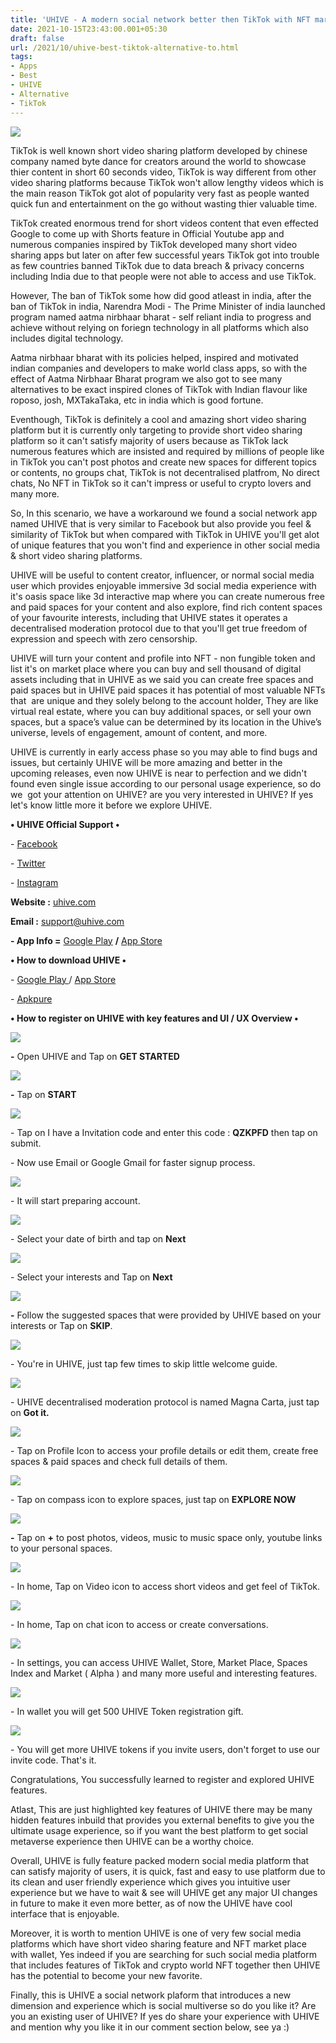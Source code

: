 ```yaml
---
title: 'UHIVE - A modern social network better then TikTok with NFT market place.'
date: 2021-10-15T23:43:00.001+05:30
draft: false
url: /2021/10/uhive-best-tiktok-alternative-to.html
tags: 
- Apps
- Best
- UHIVE
- Alternative
- TikTok
---
```


 [![](https://lh3.googleusercontent.com/-KMQqOZTmJoI/YWnEreXZQuI/AAAAAAAAG8M/yRSypQugl_ghZ8fTaZCXeqbQ0JlxR8EcACLcBGAsYHQ/s1600/1634321576752360-0.png)](https://lh3.googleusercontent.com/-KMQqOZTmJoI/YWnEreXZQuI/AAAAAAAAG8M/yRSypQugl_ghZ8fTaZCXeqbQ0JlxR8EcACLcBGAsYHQ/s1600/1634321576752360-0.png) 

  

TikTok is well known short video sharing platform developed by chinese company named byte dance for creators around the world to showcase thier content in short 60 seconds video, TikTok is way different from other video sharing platforms because TikTok won't allow lengthy videos which is the main reason TikTok got alot of popularity very fast as people wanted quick fun and entertainment on the go without wasting thier valuable time.

  

TikTok created enormous trend for short videos content that even effected Google to come up with Shorts feature in Official Youtube app and numerous companies inspired by TikTok developed many short video sharing apps but later on after few successful years TikTok got into trouble as few countries banned TikTok due to data breach & privacy concerns including India due to that people were not able to access and use TikTok.

  

However, The ban of TikTok some how did good atleast in india, after the ban of TikTok in india, Narendra Modi - The Prime Minister of india launched program named aatma nirbhaar bharat - self reliant india to progress and achieve without relying on foriegn technology in all platforms which also includes digital technology.

  

Aatma nirbhaar bharat with its policies helped, inspired and motivated indian companies and developers to make world class apps, so with the effect of Aatma Nirbhaar Bharat program we also got to see many alternatives to be exact inspired clones of TikTok with Indian flavour like roposo, josh, MXTakaTaka, etc in india which is good fortune.

  

Eventhough, TikTok is definitely a cool and amazing short video sharing platform but it is currently only targeting to provide short video sharing platform so it can't satisfy majority of users because as TikTok lack numerous features which are insisted and required by millions of people like in TikTok you can't post photos and create new spaces for different topics or contents, no groups chat, TikTok is not decentralised platfrom, No direct chats, No NFT in TikTok so it can't impress or useful to crypto lovers and many more.

  

So, In this scenario, we have a workaround we found a social network app named UHIVE that is very similar to Facebook but also provide you feel & similarity of TikTok but when compared with TikTok in UHIVE you'll get alot of unique features that you won't find and experience in other social media & short video sharing platforms.

  

UHIVE will be useful to content creator, influencer, or normal social media user which provides enjoyable immersive 3d social media experience with it's oasis space like 3d interactive map where you can create numerous free and paid spaces for your content and also explore, find rich content spaces of your favourite interests, including that UHIVE states it operates a decentralised moderation protocol due to that you'll get true freedom of expression and speech with zero censorship.

  

UHIVE will turn your content and profile into NFT - non fungible token and list it's on market place where you can buy and sell thousand of digital assets including that in UHIVE as we said you can create free spaces and paid spaces but in UHIVE paid spaces it has potential of most valuable NFTs that  are unique and they solely belong to the account holder, They are like virtual real estate, where you can buy additional spaces, or sell your own spaces, but a space’s value can be determined by its location in the Uhive’s universe, levels of engagement, amount of content, and more.

  

UHIVE is currently in early access phase so you may able to find bugs and issues, but certainly UHIVE will be more amazing and better in the upcoming releases, even now UHIVE is near to perfection and we didn't found even single issue according to our personal usage experience, so do we  got your attention on UHIVE? are you very interested in UHIVE? If yes let's know little more it before we explore UHIVE.  

  

**• UHIVE Official Support •**

\- [Facebook](https://www.facebook.com/UHIVESocial)

\- [Twitter](https://twitter.com/UHivesocial)

\- [Instagram](https://www.instagram.com/uhive/)

**Website :** [uhive.com](http://uhive.com)

**Email :** [support@uhive.com](mailto:support@uhive.com)

**\- App Info =** [Google Play](https://www.uhive.com/invite?c=QZKPFD) **/** [App Store](https://apps.apple.com/us/app/uhive-social-network/id1441517158)

**• How to download UHIVE •**

\- [Google Play ](https://www.uhive.com/invite?c=QZKPFD)/ [App Store](https://apps.apple.com/us/app/uhive-social-network/id1441517158)

\- [Apkpure](https://m.apkpure.com/uhive-a-social-metaverse/uhiveapp.uhive.com.uhive/amp)

**• How to register on UHIVE with key features and UI / UX Overview •**

 **[![](https://lh3.googleusercontent.com/-hsLlcSmXPK4/YWnEqKNgf8I/AAAAAAAAG8I/KsCUXk1v7hA2NjGaiSQu-O5mya9LmazOwCLcBGAsYHQ/s1600/1634321568267392-1.png)](https://lh3.googleusercontent.com/-hsLlcSmXPK4/YWnEqKNgf8I/AAAAAAAAG8I/KsCUXk1v7hA2NjGaiSQu-O5mya9LmazOwCLcBGAsYHQ/s1600/1634321568267392-1.png)** 

**\-** Open UHIVE and Tap on **GET STARTED**

 **[![](https://lh3.googleusercontent.com/-FxrgmPwO8ME/YWnEoNynvrI/AAAAAAAAG8E/OReOdBfkwsE47NGg2-fXjYc_5lVaBX7GQCLcBGAsYHQ/s1600/1634321559265182-2.png)](https://lh3.googleusercontent.com/-FxrgmPwO8ME/YWnEoNynvrI/AAAAAAAAG8E/OReOdBfkwsE47NGg2-fXjYc_5lVaBX7GQCLcBGAsYHQ/s1600/1634321559265182-2.png)** 

**\-** Tap on **START**

  

 [![](https://lh3.googleusercontent.com/-iZBq8dOFjac/YWnElys-tUI/AAAAAAAAG8A/YQ5Hk3L90_gKKewD9hr0VoNI_Vd2dr6TwCLcBGAsYHQ/s1600/1634321554589328-3.png)](https://lh3.googleusercontent.com/-iZBq8dOFjac/YWnElys-tUI/AAAAAAAAG8A/YQ5Hk3L90_gKKewD9hr0VoNI_Vd2dr6TwCLcBGAsYHQ/s1600/1634321554589328-3.png) 

  

\- Tap on I have a Invitation code and enter this code : **QZKPFD** then tap on submit.

  

\- Now use Email or Google Gmail for faster signup process.

  

 [![](https://lh3.googleusercontent.com/-sNC1qLbvEPQ/YWnEklkQd7I/AAAAAAAAG74/TYckdYNWLC4JcqHa41s_KHH95wtjQmk0ACLcBGAsYHQ/s1600/1634321550812057-4.png)](https://lh3.googleusercontent.com/-sNC1qLbvEPQ/YWnEklkQd7I/AAAAAAAAG74/TYckdYNWLC4JcqHa41s_KHH95wtjQmk0ACLcBGAsYHQ/s1600/1634321550812057-4.png) 

  

  

\- It will start preparing account.

  

 [![](https://lh3.googleusercontent.com/--VH52njjgt8/YWnEji6p7DI/AAAAAAAAG70/x-V9DeQok24NA13aciG2MX4kpA50DFPTQCLcBGAsYHQ/s1600/1634321542797820-5.png)](https://lh3.googleusercontent.com/--VH52njjgt8/YWnEji6p7DI/AAAAAAAAG70/x-V9DeQok24NA13aciG2MX4kpA50DFPTQCLcBGAsYHQ/s1600/1634321542797820-5.png) 

  

\- Select your date of birth and tap on **Next**

  

 [![](https://lh3.googleusercontent.com/-GM0vGD_MFwU/YWnEhsH_yMI/AAAAAAAAG7w/SzVRl00C8R4bdZ0AMiGSA7uwcv5k15fOACLcBGAsYHQ/s1600/1634321530443291-6.png)](https://lh3.googleusercontent.com/-GM0vGD_MFwU/YWnEhsH_yMI/AAAAAAAAG7w/SzVRl00C8R4bdZ0AMiGSA7uwcv5k15fOACLcBGAsYHQ/s1600/1634321530443291-6.png) 

  

\- Select your interests and Tap on **Next**

 **[![](https://lh3.googleusercontent.com/-akIfW0dFqqo/YWnEesLXj2I/AAAAAAAAG7s/-REpVO9UfQYO4BOOSi_8OOG_yMMy3_QBQCLcBGAsYHQ/s1600/1634321525653218-7.png)](https://lh3.googleusercontent.com/-akIfW0dFqqo/YWnEesLXj2I/AAAAAAAAG7s/-REpVO9UfQYO4BOOSi_8OOG_yMMy3_QBQCLcBGAsYHQ/s1600/1634321525653218-7.png)** 

**\-** Follow the suggested spaces that were provided by UHIVE based on your interests or Tap on **SKIP**.

  

 [![](https://lh3.googleusercontent.com/-ts9094DaYko/YWnEdRK73LI/AAAAAAAAG7o/puwmwntwTdwW_PGfuKo37T5XefQtHdUdgCLcBGAsYHQ/s1600/1634321520864591-8.png)](https://lh3.googleusercontent.com/-ts9094DaYko/YWnEdRK73LI/AAAAAAAAG7o/puwmwntwTdwW_PGfuKo37T5XefQtHdUdgCLcBGAsYHQ/s1600/1634321520864591-8.png) 

  

\- You're in UHIVE, just tap few times to skip little welcome guide.

  

 [![](https://lh3.googleusercontent.com/-9RwRrMd5C2I/YWnEcBNzo_I/AAAAAAAAG7k/OnhcFsSI-34RyF8CxitV-h0w553FY_sZQCLcBGAsYHQ/s1600/1634321516092155-9.png)](https://lh3.googleusercontent.com/-9RwRrMd5C2I/YWnEcBNzo_I/AAAAAAAAG7k/OnhcFsSI-34RyF8CxitV-h0w553FY_sZQCLcBGAsYHQ/s1600/1634321516092155-9.png) 

  

\- UHIVE decentralised moderation protocol is named Magna Carta, just tap on **Got it.**

 **[![](https://lh3.googleusercontent.com/-dhXjE214pzI/YWnEa1dNHkI/AAAAAAAAG7g/JYhzI9oyWFonSC1RGAfyl1NuE7D4BCcmACLcBGAsYHQ/s1600/1634321511287938-10.png)](https://lh3.googleusercontent.com/-dhXjE214pzI/YWnEa1dNHkI/AAAAAAAAG7g/JYhzI9oyWFonSC1RGAfyl1NuE7D4BCcmACLcBGAsYHQ/s1600/1634321511287938-10.png)** 

  

\- Tap on Profile Icon to access your profile details or edit them, create free spaces & paid spaces and check full details of them.

  

 [![](https://lh3.googleusercontent.com/-IlSNY64O_Sg/YWnEZrcKZDI/AAAAAAAAG7c/XLqCTxfSe_kxksLgQDqryZCs9EzjuD9IwCLcBGAsYHQ/s1600/1634321506222334-11.png)](https://lh3.googleusercontent.com/-IlSNY64O_Sg/YWnEZrcKZDI/AAAAAAAAG7c/XLqCTxfSe_kxksLgQDqryZCs9EzjuD9IwCLcBGAsYHQ/s1600/1634321506222334-11.png) 

  

\- Tap on compass icon to explore spaces, just tap on **EXPLORE NOW**

 **[![](https://lh3.googleusercontent.com/-j3rp-VkxfrU/YWnEYeyRdFI/AAAAAAAAG7Y/Iy_xCMMX6J4Z0mrOvz11Pfs9aS1aMqOxwCLcBGAsYHQ/s1600/1634321501277667-12.png)](https://lh3.googleusercontent.com/-j3rp-VkxfrU/YWnEYeyRdFI/AAAAAAAAG7Y/Iy_xCMMX6J4Z0mrOvz11Pfs9aS1aMqOxwCLcBGAsYHQ/s1600/1634321501277667-12.png)** 

**\-** Tap on **+** to post photos, videos, music to music space only, youtube links to your personal spaces.

  

 [![](https://lh3.googleusercontent.com/-kkY2TqoSZS0/YWnEXALNrwI/AAAAAAAAG7U/KzpIOZIHxd45jUPF0Fr9ZExfhiBIlkArACLcBGAsYHQ/s1600/1634321496661687-13.png)](https://lh3.googleusercontent.com/-kkY2TqoSZS0/YWnEXALNrwI/AAAAAAAAG7U/KzpIOZIHxd45jUPF0Fr9ZExfhiBIlkArACLcBGAsYHQ/s1600/1634321496661687-13.png) 

  

\- In home, Tap on Video icon to access short videos and get feel of TikTok.

  

 [![](https://lh3.googleusercontent.com/-RhAKJYkkThY/YWnEVzHVWXI/AAAAAAAAG7Q/j57AuKrICp4HCrw7wSG5iIJ0EI-poRl5ACLcBGAsYHQ/s1600/1634321492340548-14.png)](https://lh3.googleusercontent.com/-RhAKJYkkThY/YWnEVzHVWXI/AAAAAAAAG7Q/j57AuKrICp4HCrw7wSG5iIJ0EI-poRl5ACLcBGAsYHQ/s1600/1634321492340548-14.png) 

  

\- In home, Tap on chat icon to access or create conversations.

  

 [![](https://lh3.googleusercontent.com/-xioTz0P-tXc/YWnEU_QWfjI/AAAAAAAAG7M/sgMezmiBrWMXekrAUxm-qN_YiIrCaPnJQCLcBGAsYHQ/s1600/1634321487218224-15.png)](https://lh3.googleusercontent.com/-xioTz0P-tXc/YWnEU_QWfjI/AAAAAAAAG7M/sgMezmiBrWMXekrAUxm-qN_YiIrCaPnJQCLcBGAsYHQ/s1600/1634321487218224-15.png) 

  

  

\- In settings, you can access UHIVE Wallet, Store, Market Place, Spaces Index and Market ( Alpha ) and many more useful and interesting features.

  

 [![](https://lh3.googleusercontent.com/-gLU9HtQWiFY/YWnETeVuYRI/AAAAAAAAG7I/t7Ikdlo5umcpyvaR7JDjIht43M8TDR1cQCLcBGAsYHQ/s1600/1634321481116087-16.png)](https://lh3.googleusercontent.com/-gLU9HtQWiFY/YWnETeVuYRI/AAAAAAAAG7I/t7Ikdlo5umcpyvaR7JDjIht43M8TDR1cQCLcBGAsYHQ/s1600/1634321481116087-16.png) 

  

\- In wallet you will get 500 UHIVE Token registration gift.

  

 [![](https://lh3.googleusercontent.com/-DoYFMV2FfUg/YWnESBRubBI/AAAAAAAAG7E/X_uDXVWi_2otUHIbIgHfau8lyD_BVra7ACLcBGAsYHQ/s1600/1634321471137909-17.png)](https://lh3.googleusercontent.com/-DoYFMV2FfUg/YWnESBRubBI/AAAAAAAAG7E/X_uDXVWi_2otUHIbIgHfau8lyD_BVra7ACLcBGAsYHQ/s1600/1634321471137909-17.png) 

  

\- You will get more UHIVE tokens if you invite users, don't forget to use our invite code. That's it.

  

Congratulations, You successfully learned to register and explored UHIVE features.

  

Atlast, This are just highlighted key features of UHIVE there may be many hidden features inbuild that provides you external benefits to give you the ultimate usage experience, so if you want the best platform to get social metaverse experience then UHIVE can be a worthy choice.

  

Overall, UHIVE is fully feature packed modern social media platform that can satisfy majority of users, it is quick, fast and easy to use platform due to its clean and user friendly experience which gives you intuitive user experience but we have to wait & see will UHIVE get any major UI changes in future to make it even more better, as of now the UHIVE have cool interface that is enjoyable.

  

Moreover, it is worth to mention UHIVE is one of very few social media platforms which have short video sharing feature and NFT market place with wallet, Yes indeed if you are searching for such social media platform that includes features of TikTok and crypto world NFT together then UHIVE has the potential to become your new favorite.

  

Finally, this is UHIVE a social network plaform that introduces a new dimension and experience which is social multiverse so do you like it? Are you an existing user of UHIVE? If yes do share your experience with UHIVE and mention why you like it in our comment section below, see ya :)